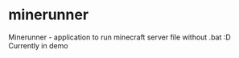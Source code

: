 # minerunner
Minerunner - application to run minecraft server file without .bat :D
Currently in demo
